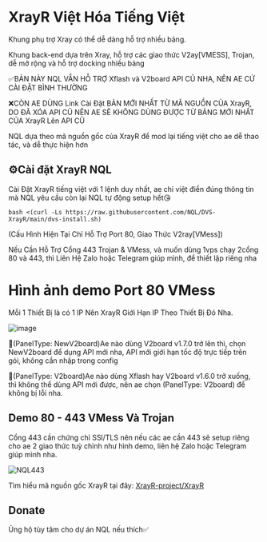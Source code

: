 # XrayR Việt Hóa Tiếng Việt

Khung phụ trợ Xray có thể dễ dàng hỗ trợ nhiều bảng.

Khung back-end dựa trên Xray, hỗ trợ các giao thức V2ay[VMESS], Trojan, dễ mở rộng và hỗ trợ docking nhiều bảng

✅BẢN NÀY NQL VẪN HỖ TRỢ Xflash và V2board API CŨ NHA, NÊN AE CỨ CÀI ĐẶT BÌNH THƯỜNG

❌CÒN AE DÙNG Link Cài Đặt BẢN MỚI NHẤT TỪ MÃ NGUỒN CỦA XrayR, DO ĐÃ XÓA API CŨ NÊN AE SẼ KHÔNG DÙNG ĐƯỢC TỪ BẢNG MỚI NHẤT CỦA XrayR Lên API CŨ

NQL dựa theo mã nguồn gốc của XrayR để mod lại tiếng việt cho ae dễ thao tác, và dễ thực hiện hơn
## ⚙️Cài đặt XrayR NQL
Cài Đặt XrayR tiếng việt với 1 lệnh duy nhất, ae chỉ việt điền đúng thông tin mà NQL yêu cầu còn lại NQL tự động setup hết😘

```
bash <(curl -Ls https://raw.githubusercontent.com/NQL/DVS-XrayR/main/dvs-install.sh)
```
(Cấu Hình Hiện Tại Chỉ Hỗ Trợ Port 80, Giao Thức V2ray[VMess])


Nếu Cần Hỗ Trợ Cổng 443 Trojan & VMess, và muốn dùng 1vps chạy 2cổng 80 và 443, thì Liên Hệ Zalo hoặc Telegram giúp mình, để thiết lập riêng nha

# Hình ảnh demo Port 80 VMess

Mỗi 1 Thiết Bị là có 1 IP Nên XrayR Giới Hạn IP Theo Thiết Bị Đó Nha.

![image](https://github.com/NQL/DVS-XrayR/assets/91702958/78d3fd48-04c6-4713-ab39-8baae5d92c92)

🔰(PanelType: NewV2board)Ae nào dùng V2board v1.7.0 trở lên thì, chọn NewV2board để dụng API mới nha, API mới giới hạn tốc độ trực tiếp trên gói, không cần nhập trong config

🔰(PanelType: V2board)Ae nào dùng Xflash hay V2board v1.6.0 trở xuống, thì không thể dùng API mới được, nên ae chọn (PanelType: V2board) để không bị lỗi nha.
## Demo 80 - 443 VMess Và Trojan
Cổng 443 cần chứng chỉ SSl/TLS nên nếu các ae cần 443 sẽ setup riêng cho ae 2 giao thức tuỳ chỉnh như hình demo, liên hệ Zalo hoặc Telegram giúp mình nha.

![NQL443](https://github.com/NQL/DVS-XrayR/assets/91702958/d047396a-f083-4cdf-ab6d-248ba3889b11)


Tìm hiểu mã nguồn gốc XrayR tại đây: [XrayR-project/XrayR](https://github.com/XrayR-project/XrayR)

## Donate

Ủng hộ tùy tâm cho dự án NQL nếu thích✅

